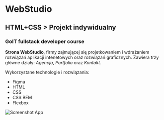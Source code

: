 # WebStudio

## HTML+CSS > Projekt indywidualny

### GoIT fullstack developer course

**Strona WebStudio**, firmy zajmującej się projetkowaniem i wdrażaniem rozwiązań aplikacji intenetowych oraz rozwiązań graficznych. Zawiera trzy główne działy: _Agencja_, _Portfolio_ oraz _Kontakt_.

Wykorzystane technologie i rozwiązania:

- Figma
- HTML
- CSS
- CSS BEM
- Flexbox

![Screenshot App](https://raw.githubusercontent.com/brzozanet/goit-markup/main/github/gh-cover-goit-markup.png)
